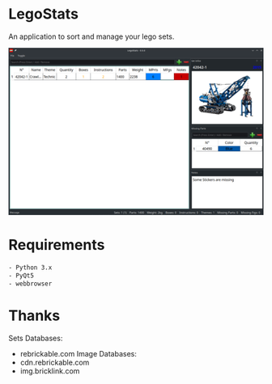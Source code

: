 # LegoStats
 An application to sort and manage your lego sets.

![Demo Image](demo.png)

# Requirements

```
- Python 3.x
- PyQt5
- webbrowser
```

# Thanks

Sets Databases:
- rebrickable.com
Image Databases:
- cdn.rebrickable.com
- img.bricklink.com
